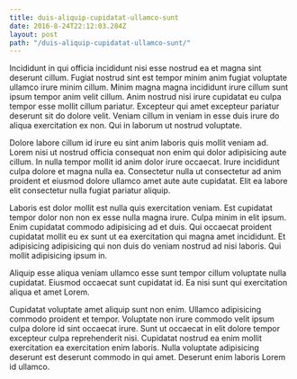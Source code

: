 ```yaml
---
title: duis-aliquip-cupidatat-ullamco-sunt
date: 2016-8-24T22:12:03.284Z
layout: post
path: "/duis-aliquip-cupidatat-ullamco-sunt/"
---
```


Incididunt in qui officia incididunt nisi esse nostrud ea et magna sint deserunt cillum. Fugiat nostrud sint est tempor minim anim fugiat voluptate ullamco irure minim cillum. Minim magna magna incididunt irure cillum sunt ipsum tempor anim velit cillum. Anim nostrud nisi irure cupidatat eu culpa tempor esse mollit cillum pariatur. Excepteur qui amet excepteur pariatur deserunt sit do dolore velit. Veniam cillum in veniam in esse duis irure do aliqua exercitation ex non. Qui in laborum ut nostrud voluptate.

Dolore labore cillum id irure eu sint anim laboris quis mollit veniam ad. Lorem nisi ut nostrud officia consequat non enim qui dolor adipisicing aute cillum. In nulla tempor mollit id anim dolor irure occaecat. Irure incididunt culpa dolore et magna nulla ea. Consectetur nulla ut consectetur ad anim proident et eiusmod dolore ullamco amet aute aute cupidatat. Elit ea labore elit consectetur nulla fugiat pariatur aliquip.

Laboris est dolor mollit est nulla quis exercitation veniam. Est cupidatat tempor dolor non non ex esse nulla magna irure. Culpa minim in elit ipsum. Enim cupidatat commodo adipisicing ad et duis. Qui occaecat proident cupidatat mollit eu ex sunt ut ea exercitation qui magna amet incididunt. Et adipisicing adipisicing qui non duis do veniam nostrud ad nisi laboris. Qui mollit adipisicing ipsum in.

Aliquip esse aliqua veniam ullamco esse sunt tempor cillum voluptate nulla cupidatat. Eiusmod occaecat sunt cupidatat id. Ea nisi sunt qui exercitation aliqua et amet Lorem.

Cupidatat voluptate amet aliquip sunt non enim. Ullamco adipisicing commodo proident et tempor. Voluptate non irure commodo velit ipsum culpa dolore id sint occaecat irure. Sunt ut occaecat in elit dolore tempor excepteur culpa reprehenderit nisi. Cupidatat nostrud ea enim mollit exercitation ea exercitation enim laboris. Nulla voluptate adipisicing deserunt est deserunt commodo in qui amet. Deserunt enim laboris Lorem id ullamco.